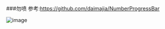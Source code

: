 ###勿喷
参考:https://github.com/daimajia/NumberProgressBar 

![image](https://github.com/iccrookie/CircleNumberProgressBar/gif/progressbar.jpg)